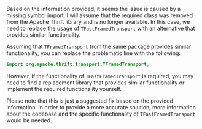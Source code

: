 Based on the information provided, it seems the issue is caused by a missing symbol import. I will assume that the required class was removed from the Apache Thrift library and is no longer available. In this case, we need to replace the usage of `TFastFramedTransport` with an alternative that provides similar functionality.

Assuming that `TFramedTransport` from the same package provides similar functionality, you can replace the problematic line with the following:

```java
import org.apache.thrift.transport.TFramedTransport;
```

However, if the functionality of `TFastFramedTransport` is required, you may need to find a replacement library that provides similar functionality or implement the required functionality yourself.

Please note that this is just a suggested fix based on the provided information. In order to provide a more accurate solution, more information about the codebase and the specific functionality of `TFastFramedTransport` would be needed.